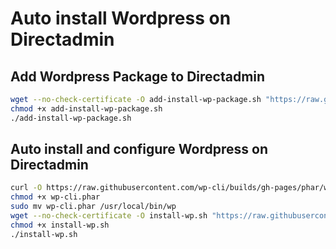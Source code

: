 # Auto install Wordpress on Directadmin

## Add Wordpress Package to Directadmin

```bash
wget --no-check-certificate -O add-install-wp-package.sh "https://raw.githubusercontent.com/Hungnth/directadmin-config/main/auto-install-wordpress/add-install-wp-package.sh"
chmod +x add-install-wp-package.sh
./add-install-wp-package.sh
```

## Auto install and configure Wordpress on Directadmin

```bash
curl -O https://raw.githubusercontent.com/wp-cli/builds/gh-pages/phar/wp-cli.phar
chmod +x wp-cli.phar
sudo mv wp-cli.phar /usr/local/bin/wp
wget --no-check-certificate -O install-wp.sh "https://raw.githubusercontent.com/Hungnth/directadmin-config/main/install-wp.sh"
chmod +x install-wp.sh
./install-wp.sh
```
